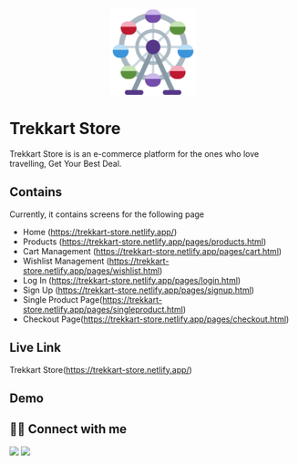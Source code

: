 <div align="center">
<img alt="trekkart store logo" src="./components/logo/logo.png" width="150px" height="150px" />
</div>

# Trekkart Store

Trekkart Store is is an e-commerce platform for the ones who love travelling, Get Your Best Deal.

## Contains

Currently, it contains screens for the following page
- Home (https://trekkart-store.netlify.app/)
- Products (https://trekkart-store.netlify.app/pages/products.html)
- Cart Management (https://trekkart-store.netlify.app/pages/cart.html)
- Wishlist Management (https://trekkart-store.netlify.app/pages/wishlist.html)
- Log In (https://trekkart-store.netlify.app/pages/login.html)
- Sign Up (https://trekkart-store.netlify.app/pages/signup.html)
- Single Product Page(https://trekkart-store.netlify.app/pages/singleproduct.html)
- Checkout Page(https://trekkart-store.netlify.app/pages/checkout.html)

## Live Link
Trekkart Store(https://trekkart-store.netlify.app/)

## Demo


## 👩‍💻 Connect with me

<a href="https://twitter.com/Ifullofsunshine"><img src="https://img.shields.io/badge/Twitter-1DA1F2?style=for-the-badge&logo=twitter&logoColor=white"/></a>
<a href="https://www.linkedin.com/in/saharanitaa1230dreamer/"><img src="https://img.shields.io/badge/LinkedIn-0077B5?style=for-the-badge&logo=linkedin&logoColor=white"/></a>


